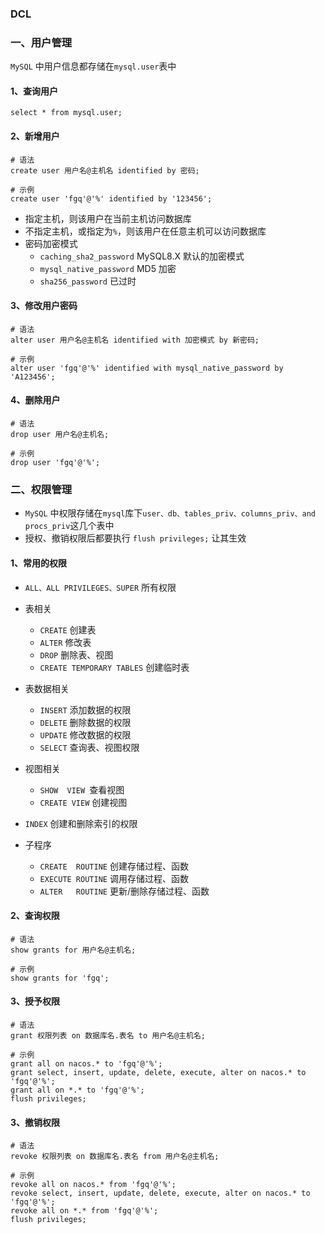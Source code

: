 ### DCL 
### 一、用户管理
`MySQL` 中用户信息都存储在`mysql.user`表中 
#### 1、查询用户
```
select * from mysql.user;
```

#### 2、新增用户
```
# 语法
create user 用户名@主机名 identified by 密码;

# 示例
create user 'fgq'@'%' identified by '123456';
```

* 指定主机，则该用户在当前主机访问数据库
* 不指定主机，或指定为`%`，则该用户在任意主机可以访问数据库
* 密码加密模式
  * `caching_sha2_password` MySQL8.X 默认的加密模式
  * `mysql_native_password` MD5 加密
  * `sha256_password` 已过时


#### 3、修改用户密码
```
# 语法
alter user 用户名@主机名 identified with 加密模式 by 新密码;

# 示例
alter user 'fgq'@'%' identified with mysql_native_password by 'A123456';
```


#### 4、删除用户
```
# 语法
drop user 用户名@主机名;

# 示例
drop user 'fgq'@'%';   
```


### 二、权限管理 
* `MySQL` 中权限存储在`mysql`库下`user、db、tables_priv、columns_priv、and procs_priv`这几个表中
* 授权、撤销权限后都要执行 `flush privileges;` 让其生效
 
#### 1、常用的权限
* `ALL、ALL PRIVILEGES、SUPER` 所有权限
* 表相关
  * `CREATE`  创建表
  * `ALTER`   修改表
  * `DROP`    删除表、视图
  * `CREATE TEMPORARY TABLES`  创建临时表
* 表数据相关
  * `INSERT` 添加数据的权限
  * `DELETE` 删除数据的权限
  * `UPDATE` 修改数据的权限
  * `SELECT` 查询表、视图权限

* 视图相关
  * `SHOW  VIEW `查看视图
  * `CREATE VIEW`  创建视图
* `INDEX` 创建和删除索引的权限

* 子程序
  * `CREATE  ROUTINE`   创建存储过程、函数
  * `EXECUTE ROUTINE`   调用存储过程、函数
  * `ALTER   ROUTINE`   更新/删除存储过程、函数

#### 2、查询权限
```
# 语法
show grants for 用户名@主机名;

# 示例
show grants for 'fgq';
```

#### 3、授予权限
```
# 语法
grant 权限列表 on 数据库名.表名 to 用户名@主机名;

# 示例
grant all on nacos.* to 'fgq'@'%';             
grant select, insert, update, delete, execute, alter on nacos.* to 'fgq'@'%';   
grant all on *.* to 'fgq'@'%';     
flush privileges;
```



#### 3、撤销权限
```
# 语法
revoke 权限列表 on 数据库名.表名 from 用户名@主机名;

# 示例
revoke all on nacos.* from 'fgq'@'%'; 
revoke select, insert, update, delete, execute, alter on nacos.* to 'fgq'@'%'; 
revoke all on *.* from 'fgq'@'%'; 
flush privileges;
```

